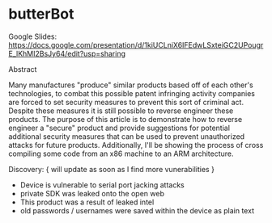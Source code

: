 # butterBot


Google Slides: https://docs.google.com/presentation/d/1kiUCLniX6IFEdwLSxteiGC2UPougrE_lKhMI2BsJy64/edit?usp=sharing

Abstract

Many manufactures "produce" similar products based off of each other's technologies, to combat this possible patent infringing activity companies are forced to set security measures to prevent this sort of criminal act. Despite these measures it is still possible to reverse engineer these products. The purpose of this article is to demonstrate how to reverse engineer a "secure" product and provide suggestions for potential additional security measures that can be used to prevent unauthorized attacks for future products. Additionally, I'll be showing the process of cross compiling some code from an x86 machine to an ARM architecture.

Discovery: { will update as soon as I find more vunerabilities }

- Device is vulnerable to serial port jacking attacks
- private SDK was leaked onto the open web
- This product was a result of leaked intel
- old passwords / usernames were saved within the device as plain text





